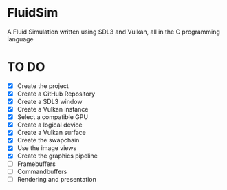 # FluidSim
A Fluid Simulation written using SDL3 and Vulkan, all in the C programming language
# TO DO
- [X] Create the project
- [X] Create a GitHub Repository
- [X] Create a SDL3 window
- [X] Create a Vulkan instance
- [X] Select a compatible GPU
- [X] Create a logical device   
- [X] Create a Vulkan surface
- [X] Create the swapchain
- [X] Use the image views
- [X] Create the graphics pipeline
- [ ] Framebuffers
- [ ] Commandbuffers
- [ ] Rendering and presentation

